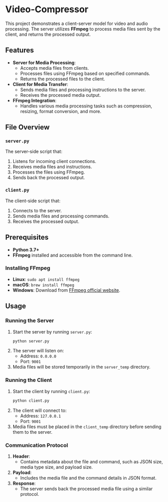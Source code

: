 # Video-Compressor

This project demonstrates a client-server model for video and audio processing. The server utilizes **FFmpeg** to process media files sent by the client, and returns the processed output.

## Features

- **Server for Media Processing**:
  - Accepts media files from clients.
  - Processes files using FFmpeg based on specified commands.
  - Returns the processed files to the client.
- **Client for Media Transfer**:
  - Sends media files and processing instructions to the server.
  - Receives the processed media output.
- **FFmpeg Integration**:
  - Handles various media processing tasks such as compression, resizing, format conversion, and more.

## File Overview

### `server.py`
The server-side script that:
1. Listens for incoming client connections.
2. Receives media files and instructions.
3. Processes the files using FFmpeg.
4. Sends back the processed output.

### `client.py`
The client-side script that:
1. Connects to the server.
2. Sends media files and processing commands.
3. Receives the processed output.


## Prerequisites

- **Python 3.7+**
- **FFmpeg** installed and accessible from the command line.

### Installing FFmpeg

- **Linux**: `sudo apt install ffmpeg`
- **macOS**: `brew install ffmpeg`
- **Windows**: Download from [FFmpeg official website](https://ffmpeg.org/download.html).

## Usage

### Running the Server

1. Start the server by running `server.py`:
    ```bash
    python server.py
    ```
2. The server will listen on:
   - Address: `0.0.0.0`
   - Port: `9001`
3. Media files will be stored temporarily in the `server_temp` directory.

### Running the Client

1. Start the client by running `client.py`:
    ```bash
    python client.py
    ```
2. The client will connect to:
   - Address: `127.0.0.1`
   - Port: `9001`
3. Media files must be placed in the `client_temp` directory before sending them to the server.

### Communication Protocol

1. **Header**:  
   - Contains metadata about the file and command, such as JSON size, media type size, and payload size.
2. **Payload**:  
   - Includes the media file and the command details in JSON format.
3. **Response**:  
   - The server sends back the processed media file using a similar protocol.

